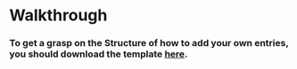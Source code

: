 # Walkthrough
### To get a grasp on the Structure of how to add your own entries, you should download the template [here]().